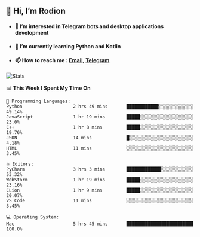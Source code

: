 ## 👋 Hi, I’m Rodion
- #### 👀 I’m interested in Telegram bots and desktop applications development
- #### 🌱 I’m currently learning Python and Kotlin
- #### 📫 How to reach me : [Email](mailto:me@lavn.ml), [Telegram](https://t.me/fast_geek)

![Stats](https://github-readme-stats.vercel.app/api?username=rodion-gudz&show_icons=true&theme=github_dark&hide_border=true&hide=issues&count_private=true&layout=compact)


<!--START_SECTION:waka-->
📊 **This Week I Spent My Time On** 

```text
💬 Programming Languages: 
Python                   2 hrs 49 mins       ████████████░░░░░░░░░░░░░   49.14% 
JavaScript               1 hr 19 mins        █████░░░░░░░░░░░░░░░░░░░░   23.0% 
C++                      1 hr 8 mins         █████░░░░░░░░░░░░░░░░░░░░   19.76% 
JSON                     14 mins             █░░░░░░░░░░░░░░░░░░░░░░░░   4.18% 
HTML                     11 mins             ░░░░░░░░░░░░░░░░░░░░░░░░░   3.45%

🔥 Editors: 
PyCharm                  3 hrs 3 mins        █████████████░░░░░░░░░░░░   53.32% 
WebStorm                 1 hr 19 mins        █████░░░░░░░░░░░░░░░░░░░░   23.16% 
CLion                    1 hr 9 mins         █████░░░░░░░░░░░░░░░░░░░░   20.07% 
VS Code                  11 mins             ░░░░░░░░░░░░░░░░░░░░░░░░░   3.45%

💻 Operating System: 
Mac                      5 hrs 45 mins       █████████████████████████   100.0%

```


<!--END_SECTION:waka-->

